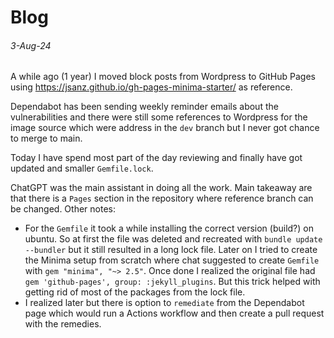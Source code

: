 # Blog

###### 3-Aug-24

A while ago (1 year) I moved block posts from Wordpress to GitHub Pages using https://jsanz.github.io/gh-pages-minima-starter/ as reference.

Dependabot has been sending weekly reminder emails about the vulnerabilities and there were still some references to Wordpress for the image source which were address in the `dev` branch but I never got chance to merge to main.

Today I have spend most part of the day reviewing and finally have got updated and smaller `Gemfile.lock`.

ChatGPT was the main assistant in doing all the work. Main takeaway are that there is a `Pages` section in the repository where reference branch can be changed. Other notes:

- For the `Gemfile` it took a while installing the correct version (build?) on ubuntu. So at first the file was deleted and recreated with `bundle update --bundler` but it still resulted in a long lock file. Later on I tried to create the Minima setup from scratch where chat suggested to create `Gemfile` with `gem "minima", "~> 2.5"`. Once done I realized the original file had `gem 'github-pages', group: :jekyll_plugins`. But this trick helped with getting rid of most of the packages from the lock file.
- I realized later but there is option to `remediate` from the Dependabot page which would run a Actions workflow and then create a pull request with the remedies.
